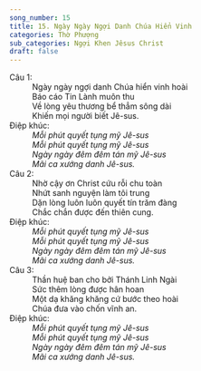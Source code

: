 ```yaml
---
song_number: 15
title: 15. Ngày Ngày Ngợi Danh Chúa Hiển Vinh
categories: Thờ Phượng
sub_categories: Ngợi Khen Jêsus Christ
draft: false
---
```

<dl><dt>Câu 1:</dt><dd data-verse="1">Ngày ngày ngợi danh Chúa hiển vinh hoài <br/>Báo cáo Tin Lành muôn thu <br/>Về lòng yêu thương bể thẳm sông dài <br/>Khiến mọi người biết Jê-sus. </dd><dt>Điệp khúc:</dt><dd data-chorus="1"><em>Mỗi phút quyết tụng mỹ Jê-sus <br/>Mỗi phút quyết tụng mỹ Jê-sus <br/>Ngày ngày đêm đêm tán mỹ Jê-sus <br/>Mãi ca xướng danh Jê-sus. </em></dd><dt>Câu 2:</dt><dd data-verse="2">Nhờ cậy ơn Christ cứu rỗi chu toàn <br/>Nhứt sanh nguyện làm tôi trung <br/>Dặn lòng luôn luôn quyết tín trăm đàng <br/>Chắc chắn được đến thiên cung. </dd><dt>Điệp khúc:</dt><dd data-chorus="1"><em>Mỗi phút quyết tụng mỹ Jê-sus <br/>Mỗi phút quyết tụng mỹ Jê-sus <br/>Ngày ngày đêm đêm tán mỹ Jê-sus <br/>Mãi ca xướng danh Jê-sus. </em></dd><dt>Câu 3:</dt><dd data-verse="3">Thần huệ ban cho bởi Thánh Linh Ngài <br/>Sức thêm lòng được hân hoan <br/>Một dạ khăng khăng cứ bước theo hoài <br/>Chúa đưa vào chốn vĩnh an. </dd><dt>Điệp khúc:</dt><dd data-chorus="1"><em>Mỗi phút quyết tụng mỹ Jê-sus <br/>Mỗi phút quyết tụng mỹ Jê-sus <br/>Ngày ngày đêm đêm tán mỹ Jê-sus <br/>Mãi ca xướng danh Jê-sus. </em></dd></dl>
